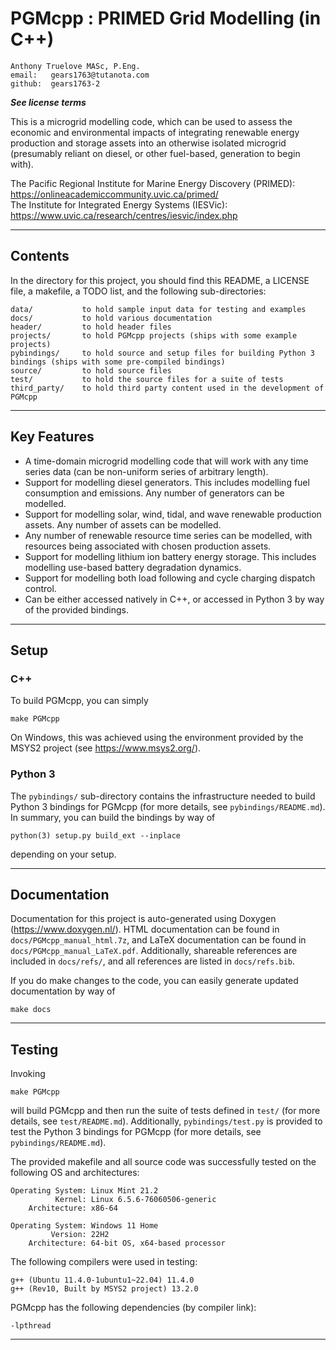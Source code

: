 # PGMcpp : PRIMED Grid Modelling (in C++)

    Anthony Truelove MASc, P.Eng.
    email:   gears1763@tutanota.com
    github:  gears1763-2

***See license terms***


This is a microgrid modelling code, which can be used to assess the economic and
environmental impacts of integrating renewable energy production and storage assets 
into an otherwise isolated microgrid (presumably reliant on diesel, or other
fuel-based, generation to begin with).

The Pacific Regional Institute for Marine Energy Discovery (PRIMED): <https://onlineacademiccommunity.uvic.ca/primed/><br>
The Institute for Integrated Energy Systems (IESVic): <https://www.uvic.ca/research/centres/iesvic/index.php>

--------


## Contents

In the directory for this project, you should find this README, a LICENSE file, a
makefile, a TODO list, and the following sub-directories:

    data/           to hold sample input data for testing and examples
    docs/           to hold various documentation
    header/         to hold header files
    projects/       to hold PGMcpp projects (ships with some example projects)
    pybindings/     to hold source and setup files for building Python 3 bindings (ships with some pre-compiled bindings)
    source/         to hold source files
    test/           to hold the source files for a suite of tests
    third_party/    to hold third party content used in the development of PGMcpp

--------


## Key Features

  * A time-domain microgrid modelling code that will work with any time series data (can be non-uniform series of arbitrary length).
  * Support for modelling diesel generators. This includes modelling fuel consumption and emissions. Any number of generators can be modelled.
  * Support for modelling solar, wind, tidal, and wave renewable production assets. Any number of assets can be modelled.
  * Any number of renewable resource time series can be modelled, with resources being associated with chosen production assets.
  * Support for modelling lithium ion battery energy storage. This includes modelling use-based battery degradation dynamics.
  * Support for modelling both load following and cycle charging dispatch control.
  * Can be either accessed natively in C++, or accessed in Python 3 by way of the provided bindings.

--------


## Setup

### C++

To build PGMcpp, you can simply

    make PGMcpp

On Windows, this was achieved using the environment provided by the MSYS2 project (see 
<https://www.msys2.org/>).

### Python 3

The `pybindings/` sub-directory contains the infrastructure needed to build Python 3 
bindings for PGMcpp (for more details, see `pybindings/README.md`). In summary, you can 
build the bindings by way of

    python(3) setup.py build_ext --inplace

depending on your setup.

--------


## Documentation

Documentation for this project is auto-generated using Doxygen
(<https://www.doxygen.nl/>). HTML documentation can be found in
`docs/PGMcpp_manual_html.7z`, and LaTeX documentation can be found in
`docs/PGMcpp_manual_LaTeX.pdf`. Additionally, shareable references are included in
`docs/refs/`, and all references are listed in `docs/refs.bib`.

If you do make changes to the code, you can easily generate updated documentation by way
of

    make docs

--------


## Testing

Invoking

    make PGMcpp

will build PGMcpp and then run the suite of tests defined in `test/` (for more details,
see `test/README.md`). Additionally, `pybindings/test.py` is provided to test the Python
3 bindings for PGMcpp (for more details, see `pybindings/README.md`).

The provided makefile and all source code was successfully tested on the following OS
and architectures:

    Operating System: Linux Mint 21.2
              Kernel: Linux 6.5.6-76060506-generic
        Architecture: x86-64

    Operating System: Windows 11 Home
             Version: 22H2
        Architecture: 64-bit OS, x64-based processor


The following compilers were used in testing:

    g++ (Ubuntu 11.4.0-1ubuntu1~22.04) 11.4.0
    g++ (Rev10, Built by MSYS2 project) 13.2.0


PGMcpp has the following dependencies (by compiler link):

    -lpthread

--------
